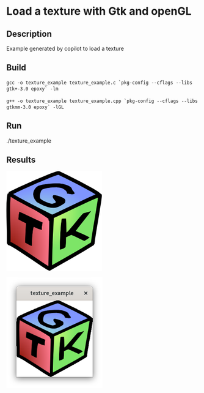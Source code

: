 # Load a texture with Gtk and openGL

## Description
Example generated by copilot to load a texture

## Build
    gcc -o texture_example texture_example.c `pkg-config --cflags --libs gtk+-3.0 epoxy` -lm

    g++ -o texture_example texture_example.cpp `pkg-config --cflags --libs gtkmm-3.0 epoxy` -lGL

## Run

./texture_example

## Results

![original image](GTK.png)

![loaded texture](screenshot.png)
